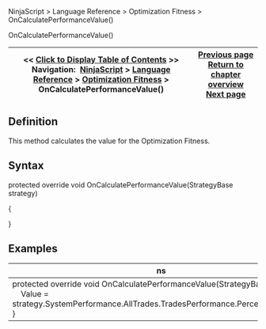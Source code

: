 ﻿
NinjaScript \> Language Reference \> Optimization Fitness \> OnCalculatePerformanceValue()

OnCalculatePerformanceValue()

| \<\< [Click to Display Table of Contents](oncalculateperformancevalue.md) \>\> **Navigation:**     [NinjaScript](ninjascript.md) \> [Language Reference](language_reference_wip.md) \> [Optimization Fitness](optimization_fitness.md) \> OnCalculatePerformanceValue() | [Previous page](optimization_fitness.md) [Return to chapter overview](optimization_fitness.md) [Next page](optimization_fitness_value.md) |
| --- | --- |
## Definition
This method calculates the value for the Optimization Fitness.
 
## Syntax
protected override void OnCalculatePerformanceValue(StrategyBase strategy)   

{
   

}

## Examples

| ns |
| --- |
| protected override void OnCalculatePerformanceValue(StrategyBase strategy) {      Value \= strategy.SystemPerformance.AllTrades.TradesPerformance.Percent.Drawdown; } |
